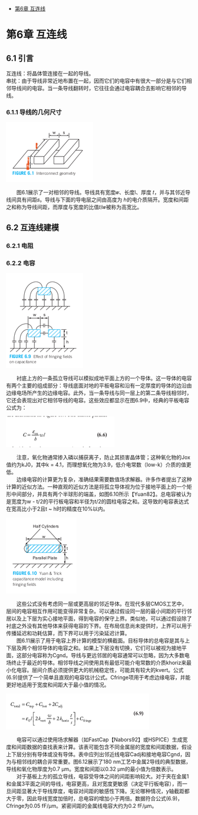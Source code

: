 - [第6章 互连线](#第6章-互连线)


# 第6章 互连线
## 6.1 引言
互连线：将晶体管连接在一起的导线。  
串扰：由于导线非常近地布置在一起，因而它们的电容中有很大一部分是与它们相邻导线间的电容。当一条导线翻转时，它往往会通过电容耦合去影响它相邻的导线。

### 6.1.1 导线的几何尺寸
![](./img/tu6.01.png)

&emsp;&emsp;图6.1展示了一对相邻的导线。导线具有宽度𝑤、长度l、厚度 𝑡，并与其邻近导线间具有间距𝑠。导线与下面的导电层之间由高度为 ℎ的电介质隔开。宽度和间距之和称为导线间距，而厚度与宽度的比值𝑡/𝑤被称为高宽比。

## 6.2 互连线建模
### 6.2.1 电阻


### 6.2.2 电容
![](./img/tu6.09.png)

&emsp;&emsp;衬底上方的一条孤立导线可以模拟成地平面上方的一个导体。这一导体的电容有两个主要的组成部分：导线底面对地的平板电容和沿有一定厚度的导体的边沿由边缘电场所产生的边缘电容。此外，当一条导线与同一层上的第二条导线相邻时，它还会表现出对它相邻导线的电容。这些效应都显示在图6.9中，经典的平板电容公式为：  

![](./img/shi6.6.png)

&emsp;&emsp;注意，氧化物通常掺入磷以捕获离子，防止其损害晶体管；这种氧化物的Jox值约为kJ0，其中k = 4.1，而理想氧化物为3.9，低介电常数（low-k）介质的值更低。  
&emsp;&emsp;边缘电容的计算更为复杂，准确结果需要数值场求解器。许多作者提出了这种计算的近似方法。一种直观的近似方法是将孤立导体视为位于接地平面上的一个矩形中间部分，并具有两个半球形的端盖，如图6.10所示【Yuan82】。总电容被认为是宽度为w - t/2的平行板电容和半径为t/2的圆柱电容之和。这导致的电容表达式在宽高比小于2且t ~ h时的精度在10%以内。

![](./img/tu6.10.png)

&emsp;&emsp;这些公式没有考虑同一层或更高层的邻近导体。在现代多层CMOS工艺中，层间的电容相互作用可能变得非常复杂。可以通过假设同一层的最小间距的平行邻居以及上下层为实心接地平面，得到电容的保守上界。类似地，可以通过假设除了衬底之外没有其他导体来获得电容的下界。在布局信息尚未提供时，上界可以用于传播延迟和功耗估算，而下界可以用于污染延迟计算。  
&emsp;&emsp;图6.11展示了用于电容上界计算的模型的横截面。目标导体的总电容是其与上下层及两个相邻导体的电容之和。如果上下层没有切换，它们可以被视为接地平面，这部分电容称为Cgnd。导线与更远邻居的电容通常可以忽略，因为大多数电场终止于最近的导体。相邻导线之间使用具有最低可能介电常数的介质khoriz来最小化电容。层间介质必须提供更大的机械稳定性，可能具有较大的kvert。公式(6.9)提供了一个简单且直观的电容估计公式。Cfringe项用于考虑边缘电容，并能更好地适用于宽度和间距大于最小值的情况。

![](./img/shi6.09.png)

&emsp;&emsp;电容可以通过使用场求解器（如FastCap【Nabors92】或HSPICE）生成宽度和间距数据的查找表来计算。该表可能包含不同金属层的宽度和间距数据，假设上下层分别有导体或没有导体。表中应列出邻近线电容Cadj和接地电容Cgnd，因为与相邻线的耦合非常重要。图6.12展示了180 nm工艺中金属2导线的典型数据，导线和氧化物厚度为0.7 µm。宽度和间距以0.32 µm的最小值为倍数表示。  
&emsp;&emsp;对于基板上方的孤立导线，电容受导体之间的间距影响较大。对于夹在金属1和金属3平面之间的导线，电容更高，且对宽度更敏感（决定平行板电容），而一旦间距显著大于导线厚度，电容对间距的敏感性下降。无论哪种情况，y轴截距都大于零，因此导线宽度加倍时，总电容的增加小于两倍。数据符合公式(6.9)，Cfringe为0.05 fF/µm。紧密间距的金属线电容大约为0.2 fF/µm。